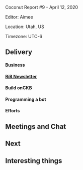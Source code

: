 Coconut Report #9 - April 12, 2020

Editor: Aimee

Location: Utah, US

Timezone: UTC-6

## Delivery

#### Business


#### [RiB Newsletter][rib-github]


#### Build onCKB


#### Programming a bot


#### Efforts



## Meetings and Chat


## Next


## Interesting things


[rib-github]: https://github.com/rust-in-blockchain/Rust-in-Blockchain
